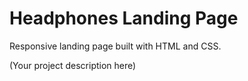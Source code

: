 # Headphones Landing Page

Responsive landing page built with HTML and CSS.

(Your project description here)
